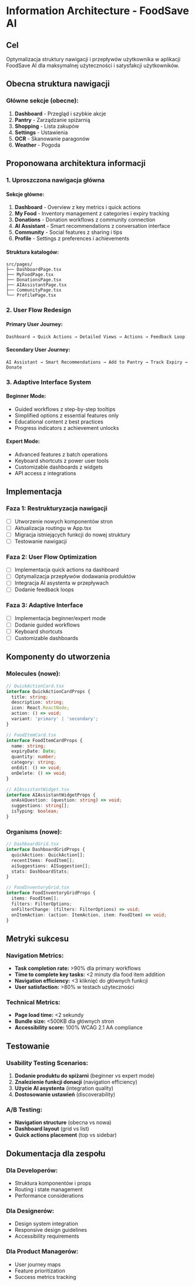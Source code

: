 # Information Architecture - FoodSave AI

## Cel
Optymalizacja struktury nawigacji i przepływów użytkownika w aplikacji FoodSave AI dla maksymalnej użyteczności i satysfakcji użytkowników.

## Obecna struktura nawigacji

### Główne sekcje (obecne):
1. **Dashboard** - Przegląd i szybkie akcje
2. **Pantry** - Zarządzanie spiżarnią
3. **Shopping** - Lista zakupów
4. **Settings** - Ustawienia
5. **OCR** - Skanowanie paragonów
6. **Weather** - Pogoda

## Proponowana architektura informacji

### 1. Uproszczona nawigacja główna

#### Sekcje główne:
1. **Dashboard** - Overview z key metrics i quick actions
2. **My Food** - Inventory management z categories i expiry tracking  
3. **Donations** - Donation workflows z community connection
4. **AI Assistant** - Smart recommendations z conversation interface
5. **Community** - Social features z sharing i tips
6. **Profile** - Settings z preferences i achievements

#### Struktura katalogów:
```
src/pages/
├── DashboardPage.tsx
├── MyFoodPage.tsx
├── DonationsPage.tsx
├── AIAssistantPage.tsx
├── CommunityPage.tsx
└── ProfilePage.tsx
```

### 2. User Flow Redesign

#### Primary User Journey:
```
Dashboard → Quick Actions → Detailed Views → Actions → Feedback Loop
```

#### Secondary User Journey:
```
AI Assistant → Smart Recommendations → Add to Pantry → Track Expiry → Donate
```

### 3. Adaptive Interface System

#### Beginner Mode:
- Guided workflows z step-by-step tooltips
- Simplified options z essential features only
- Educational content z best practices
- Progress indicators z achievement unlocks

#### Expert Mode:
- Advanced features z batch operations
- Keyboard shortcuts z power user tools
- Customizable dashboards z widgets
- API access z integrations

## Implementacja

### Faza 1: Restrukturyzacja nawigacji
- [ ] Utworzenie nowych komponentów stron
- [ ] Aktualizacja routingu w App.tsx
- [ ] Migracja istniejących funkcji do nowej struktury
- [ ] Testowanie nawigacji

### Faza 2: User Flow Optimization
- [ ] Implementacja quick actions na dashboard
- [ ] Optymalizacja przepływów dodawania produktów
- [ ] Integracja AI asystenta w przepływach
- [ ] Dodanie feedback loops

### Faza 3: Adaptive Interface
- [ ] Implementacja beginner/expert mode
- [ ] Dodanie guided workflows
- [ ] Keyboard shortcuts
- [ ] Customizable dashboards

## Komponenty do utworzenia

### Molecules (nowe):
```typescript
// QuickActionCard.tsx
interface QuickActionCardProps {
  title: string;
  description: string;
  icon: React.ReactNode;
  action: () => void;
  variant: 'primary' | 'secondary';
}

// FoodItemCard.tsx
interface FoodItemCardProps {
  name: string;
  expiryDate: Date;
  quantity: number;
  category: string;
  onEdit: () => void;
  onDelete: () => void;
}

// AIAssistantWidget.tsx
interface AIAssistantWidgetProps {
  onAskQuestion: (question: string) => void;
  suggestions: string[];
  isTyping: boolean;
}
```

### Organisms (nowe):
```typescript
// DashboardGrid.tsx
interface DashboardGridProps {
  quickActions: QuickAction[];
  recentItems: FoodItem[];
  aiSuggestions: AISuggestion[];
  stats: DashboardStats;
}

// FoodInventoryGrid.tsx
interface FoodInventoryGridProps {
  items: FoodItem[];
  filters: FilterOptions;
  onFilterChange: (filters: FilterOptions) => void;
  onItemAction: (action: ItemAction, item: FoodItem) => void;
}
```

## Metryki sukcesu

### Navigation Metrics:
- **Task completion rate:** >90% dla primary workflows
- **Time to complete key tasks:** <2 minuty dla food item addition
- **Navigation efficiency:** <3 kliknięć do głównych funkcji
- **User satisfaction:** >80% w testach użyteczności

### Technical Metrics:
- **Page load time:** <2 sekundy
- **Bundle size:** <500KB dla głównych stron
- **Accessibility score:** 100% WCAG 2.1 AA compliance

## Testowanie

### Usability Testing Scenarios:
1. **Dodanie produktu do spiżarni** (beginner vs expert mode)
2. **Znalezienie funkcji donacji** (navigation efficiency)
3. **Użycie AI asystenta** (integration quality)
4. **Dostosowanie ustawień** (discoverability)

### A/B Testing:
- **Navigation structure** (obecna vs nowa)
- **Dashboard layout** (grid vs list)
- **Quick actions placement** (top vs sidebar)

## Dokumentacja dla zespołu

### Dla Developerów:
- Struktura komponentów i props
- Routing i state management
- Performance considerations

### Dla Designerów:
- Design system integration
- Responsive design guidelines
- Accessibility requirements

### Dla Product Managerów:
- User journey maps
- Feature prioritization
- Success metrics tracking 